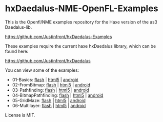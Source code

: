 hxDaedalus-NME-OpenFL-Examples
==============================

This is the Openfl/NME examples repository for the Haxe version of the as3 Daedalus-lib.


https://github.com/Justinfront/hxDaedalus-Examples

These examples require the current haxe hxDaedalus library, which can be found here:

https://github.com/Justinfront/hxDaedalus

You can view some of the examples:

 - 01-Basics: [flash](https://rawgit.com/Justinfront/hxDaedalus-NME-OpenFL-Examples/master/hxDaedalus-NME-OpenFL-Examples/01-Basics/bin/flash/bin/Basics.swf) | 
 [html5](https://rawgit.com/Justinfront/hxDaedalus-NME-OpenFL-Examples/master/hxDaedalus-NME-OpenFL-Examples/01-Basics/bin/html5/bin/index.html) | 
 [android](https://rawgit.com/Justinfront/hxDaedalus-NME-OpenFL-Examples/master/hxDaedalus-NME-OpenFL-Examples/01-Basics/bin/android/bin/bin/Basics-debug.apk)
 - 02-FromBitmap: [flash](https://rawgit.com/Justinfront/hxDaedalus-NME-OpenFL-Examples/master/hxDaedalus-NME-OpenFL-Examples/02-FromBitmap/bin/flash/bin/FromBitmap.swf) | 
 [html5](https://rawgit.com/Justinfront/hxDaedalus-NME-OpenFL-Examples/master/hxDaedalus-NME-OpenFL-Examples/02-FromBitmap/bin/html5/bin/index.html) | 
 [android](https://rawgit.com/Justinfront/hxDaedalus-NME-OpenFL-Examples/master/hxDaedalus-NME-OpenFL-Examples/02-FromBitmap/bin/android/bin/bin/FromBitmap-debug.apk)
 - 03-Pathfinding: [flash](https://rawgit.com/Justinfront/hxDaedalus-NME-OpenFL-Examples/master/hxDaedalus-NME-OpenFL-Examples/03-Pathfinding/bin/flash/bin/Pathfinding.swf) | 
 [html5](https://rawgit.com/Justinfront/hxDaedalus-NME-OpenFL-Examples/master/hxDaedalus-NME-OpenFL-Examples/03-Pathfinding/bin/html5/bin/index.html) | 
 [android](https://rawgit.com/Justinfront/hxDaedalus-NME-OpenFL-Examples/master/hxDaedalus-NME-OpenFL-Examples/03-Pathfinding/bin/android/bin/bin/Pathfinding-debug.apk)
 - 04-BitmapPathfinding: [flash](https://rawgit.com/Justinfront/hxDaedalus-NME-OpenFL-Examples/master/hxDaedalus-NME-OpenFL-Examples/04-BitmapPathfinding/bin/flash/bin/BitmapPathfinding.swf) | 
 [html5](https://rawgit.com/Justinfront/hxDaedalus-NME-OpenFL-Examples/master/hxDaedalus-NME-OpenFL-Examples/04-BitmapPathfinding/bin/html5/bin/index.html) | 
 [android](https://rawgit.com/Justinfront/hxDaedalus-NME-OpenFL-Examples/master/hxDaedalus-NME-OpenFL-Examples/04-BitmapPathfinding/bin/android/bin/bin/BitmapPathfinding-debug.apk)
 - 05-GridMaze: [flash](https://rawgit.com/Justinfront/hxDaedalus-NME-OpenFL-Examples/master/hxDaedalus-NME-OpenFL-Examples/05-GridMaze/bin/flash/bin/GridMaze.swf) | 
 [html5](https://rawgit.com/Justinfront/hxDaedalus-NME-OpenFL-Examples/master/hxDaedalus-NME-OpenFL-Examples/05-GridMaze/bin/html5/bin/index.html) | 
 [android](https://rawgit.com/Justinfront/hxDaedalus-NME-OpenFL-Examples/master/hxDaedalus-NME-OpenFL-Examples/05-GridMaze/bin/android/bin/bin/GridMaze-debug.apk)
 - 06-Multilayer: [flash](https://rawgit.com/Justinfront/hxDaedalus-NME-OpenFL-Examples/master/hxDaedalus-NME-OpenFL-Examples/06-Multilayer/bin/flash/bin/polygonal-multilayer.swf) | 
 [html5](https://rawgit.com/Justinfront/hxDaedalus-NME-OpenFL-Examples/master/hxDaedalus-NME-OpenFL-Examples/06-Multilayer/bin/html5/bin/index.html) | 
 [android](https://rawgit.com/Justinfront/hxDaedalus-NME-OpenFL-Examples/master/hxDaedalus-NME-OpenFL-Examples/06-Multilayer/bin/android/bin/bin/polygonal-multilayer-debug.apk)
 
License is MIT.